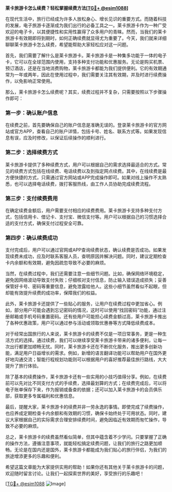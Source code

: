 **莱卡旅游卡怎么续费？轻松掌握续费方法[[TG💪+ @esim1088](https://t.me/s/esim1088)]**

在现代生活中，旅行已经成为许多人放松身心、增长见识的重要方式。而随着科技的发展，电子旅游卡逐渐成为我们出行的必备工具之一。莱卡旅游卡作为一种广受欢迎的电子卡，以其便捷性和实用性赢得了众多用户的青睐。然而，当我们的莱卡旅游卡有效期即将到期时，如何正确续费就显得尤为重要了。今天，我们就来详细聊聊莱卡旅游卡怎么续费，希望能帮助大家轻松应对这一问题。

首先，我们需要了解什么是莱卡旅游卡。莱卡旅游卡是一种集多功能于一体的电子卡，它可以在全球范围内使用，支持多种支付功能和优惠服务。无论是购买机票、预订酒店，还是在当地消费购物，莱卡旅游卡都能为我们提供便利。它的有效期通常为一年或两年，因此在使用过程中，我们需要关注其有效期，并及时进行续费操作，以免影响正常使用。

那么，莱卡旅游卡怎么续费呢？其实，续费过程并不复杂，只需要按照以下步骤操作即可：

### 第一步：确认账户信息

在续费之前，首先要确保自己的账户信息是准确无误的。登录莱卡旅游卡的官方网站或官方APP，查看自己的账户详情，包括卡号、姓名、联系方式等。如果发现信息有误，应及时修改，以保证后续操作的顺利进行。

### 第二步：选择续费方式

莱卡旅游卡提供了多种续费方式，用户可以根据自己的需求选择最适合的方式。常见的续费方式包括在线续费、电话续费以及到指定网点续费。其中，在线续费是最方便快捷的方式，只需通过官方网站或APP完成操作即可。如果对线上操作不太熟悉，也可以选择电话续费，拨打客服热线，由工作人员协助完成续费流程。

### 第三步：支付续费费用

在确定续费金额后，用户需要支付相应的续费费用。莱卡旅游卡支持多种支付方式，包括信用卡、借记卡、支付宝、微信支付等。用户可以根据自己的习惯选择合适的支付方式，确保支付过程安全可靠。

### 第四步：确认续费成功

支付完成后，用户可以通过官网或APP查询续费状态，确认续费是否成功。如果发现续费未成功，应及时联系客服人员，查明原因并解决问题。同时，建议定期检查卡内余额和有效期，避免因疏忽导致不必要的麻烦。

当然，在续费过程中，我们还需要注意一些细节问题。比如，确保网络环境稳定，避免因网络波动导致支付失败；仔细核对支付信息，防止输入错误造成损失；妥善保管好卡号、密码等重要信息，避免泄露给他人。这些小细节虽然看似不起眼，但却能有效提升续费的成功率，保障我们的权益。

此外，莱卡旅游卡还提供了一些贴心的服务，让用户在续费过程中更加省心。例如，部分用户可能会遇到忘记密码的情况，这时可以使用“找回密码”功能，通过注册邮箱或手机号码重置密码。还有些用户可能担心续费金额过高，莱卡旅游卡推出了各种优惠政策，用户可以通过参与活动或领取优惠券等方式降低续费成本。

对于经常出国旅行的人来说，莱卡旅游卡的续费不仅是一项日常事务，更是一种生活方式的选择。通过续费，我们可以继续享受莱卡旅游卡带来的诸多便利，让每一次出行都更加顺畅无忧。同时，莱卡旅游卡还在不断优化服务，推出更多创新功能，满足用户日益增长的需求。例如，新增的语言翻译功能可以帮助用户在国外更好地沟通交流；智能行程规划功能则可以根据用户的喜好推荐最佳旅行路线，大大提升了旅行体验。

除了基本的续费操作，莱卡旅游卡还有一些实用的小技巧值得分享。例如，在续费前可以先对比不同支付方式的手续费，选择最划算的方式；在续费完成后，可以将电子账单保存下来，作为报销或备查的依据；还可以加入莱卡旅游卡的会员俱乐部，获取更多专属福利和优惠信息。

最后，提醒大家，莱卡旅游卡的续费并非一劳永逸的事情。即使完成了续费操作，也应养成定期检查卡内余额和有效期的习惯，确保卡始终处于可用状态。同时，建议大家根据自己的实际需求合理安排续费时间，避免因临近有效期而匆忙操作，导致不必要的麻烦。

总之，莱卡旅游卡的续费虽然看似简单，但其中蕴含着不少学问。只要掌握了正确的操作方法，遵循注意事项，就能轻松搞定续费问题，让我们的旅行之路更加顺畅。无论是在国内还是国外，莱卡旅游卡都能成为我们贴心的旅行伴侣，为我们的旅途增添更多的乐趣和便利。

希望这篇文章能为大家提供实用的帮助！如果你还有其他关于莱卡旅游卡的问题，欢迎随时留言讨论。让我们一起探索世界的美好，享受旅行的乐趣吧！

[[TG💪+ @esim1088](https://t.me/s/esim1088) ![Image](https://i.postimg.cc/4NQfJmqS/Snipaste-2025-05-13-00-14-12.png)]